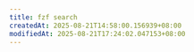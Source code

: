 ```yaml
---
title: fzf search
createdAt: 2025-08-21T14:58:00.156939+08:00
modifiedAt: 2025-08-21T17:24:02.047153+08:00
---
```



